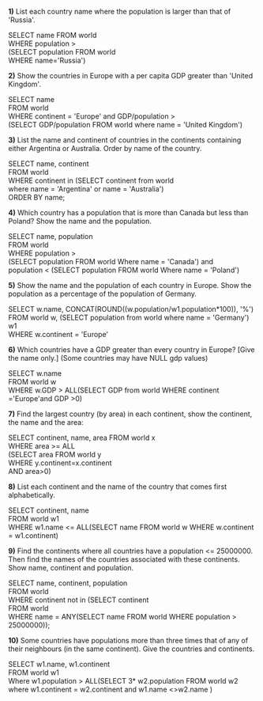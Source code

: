 __1)__ List each country name where the population is larger than that of 'Russia'.

SELECT name FROM world  
  WHERE population >  
     (SELECT population FROM world  
      WHERE name='Russia')  

__2)__ Show the countries in Europe with a per capita GDP greater than 'United Kingdom'.

SELECT name  
FROM world  
WHERE continent = 'Europe' and GDP/population >   
(SELECT GDP/population FROM world where name = 'United Kingdom')  

__3)__ List the name and continent of countries in the continents containing either Argentina or Australia. Order by name of the country.

SELECT name, continent  
FROM world  
WHERE continent in (SELECT continent from world   
  where name = 'Argentina' or name = 'Australia')  
ORDER BY name;  

__4)__ Which country has a population that is more than Canada but less than Poland? Show the name and the population.

SELECT name, population  
FROM world  
WHERE population >   
(SELECT population FROM world Where name = 'Canada') and  
population < (SELECT population FROM world Where name = 'Poland')  

__5)__ Show the name and the population of each country in Europe. Show the population as a percentage of the population of Germany.

SELECT w.name, CONCAT(ROUND((w.population/w1.population*100)), '%')  
FROM world w, (SELECT population  from world where name = 'Germany') w1  
WHERE w.continent = 'Europe'  

__6)__ Which countries have a GDP greater than every country in Europe? [Give the name only.] (Some countries may have NULL gdp values)

SELECT w.name  
FROM world w  
WHERE w.GDP > ALL(SELECT GDP  from world WHERE continent ='Europe'and GDP >0)  

__7)__ Find the largest country (by area) in each continent, show the continent, the name and the area:

SELECT continent, name, area FROM world x  
  WHERE area >= ALL  
    (SELECT area FROM world y  
        WHERE y.continent=x.continent  
          AND area>0)  

__8)__ List each continent and the name of the country that comes first alphabetically.

SELECT continent, name  
FROM world w1  
WHERE w1.name <= ALL(SELECT name FROM world w WHERE w.continent = w1.continent)  

__9)__ Find the continents where all countries have a population <= 25000000. Then find the names of the countries associated with these continents. Show name, continent and population.

SELECT name, continent, population  
FROM world  
WHERE continent not in (SELECT continent  
FROM world  
WHERE name = ANY(SELECT name FROM world WHERE population > 25000000));  

__10)__ Some countries have populations more than three times that of any of their neighbours (in the same continent). Give the countries and continents.

SELECT w1.name, w1.continent  
FROM world w1  
Where w1.population > ALL(SELECT 3* w2.population FROM world w2 where    w1.continent = w2.continent and w1.name <>w2.name )  
